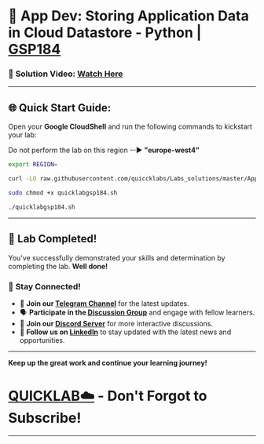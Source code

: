 
# 🚀 App Dev: Storing Application Data in Cloud Datastore - Python  | [GSP184](https://www.cloudskillsboost.google/catalog_lab/975)

### 🔗 **Solution Video:** [Watch Here ](https://youtu.be/YbZ95qJTZLU)

---

## 🌐 **Quick Start Guide:**

Open your **Google CloudShell** and run the following commands to kickstart your lab:

Do not perform the lab on this region --► **"europe-west4"** 

```bash
export REGION=
```

```bash
curl -LO raw.githubusercontent.com/quiccklabs/Labs_solutions/master/App%20Dev%20Storing%20Application%20Data%20in%20Cloud%20Datastore%20Python/quicklabgsp184.sh

sudo chmod +x quicklabgsp184.sh

./quicklabgsp184.sh
```

---

## 🎉 **Lab Completed!**

You've successfully demonstrated your skills and determination by completing the lab. **Well done!**

### 🌟 **Stay Connected!**

- 🔔 **Join our [Telegram Channel](https://t.me/quiccklab)** for the latest updates.
- 🗣 **Participate in the [Discussion Group](https://t.me/Quicklabchat)** and engage with fellow learners.
- 💬 **Join our [Discord Server](https://discord.gg/7fAVf4USZn)** for more interactive discussions.
- 💼 **Follow us on [LinkedIn](https://www.linkedin.com/company/quicklab-linkedin/)** to stay updated with the latest news and opportunities.


---

**Keep up the great work and continue your learning journey!**

# [QUICKLAB☁️](https://www.youtube.com/@quick_lab) - Don't Forgot to Subscribe!

---
